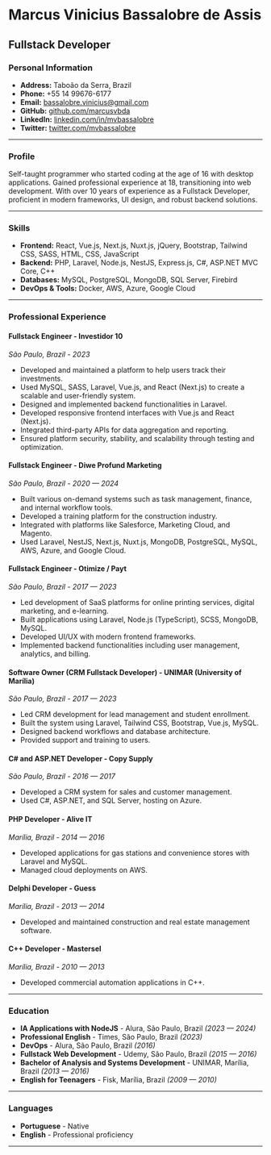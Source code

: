 # Marcus Vinicius Bassalobre de Assis

## Fullstack Developer

### Personal Information

- **Address:** Taboão da Serra, Brazil
- **Phone:** +55 14 99676-6177
- **Email:** bassalobre.vinicius@gmail.com
- **GitHub:** [github.com/marcusvbda](https://github.com/marcusvbda)
- **LinkedIn:** [linkedin.com/in/mvbassalobre](https://www.linkedin.com/in/mvbassalobre)
- **Twitter:** [twitter.com/mvbassalobre](https://twitter.com/mvbassalobre)

---

### Profile

Self-taught programmer who started coding at the age of 16 with desktop applications. Gained professional experience at 18, transitioning into web development. With over 10 years of experience as a Fullstack Developer, proficient in modern frameworks, UI design, and robust backend solutions.

---

### Skills

- **Frontend:** React, Vue.js, Next.js, Nuxt.js, jQuery, Bootstrap, Tailwind CSS, SASS, HTML, CSS, JavaScript
- **Backend:** PHP, Laravel, Node.js, NestJS, Express.js, C#, ASP.NET MVC Core, C++
- **Databases:** MySQL, PostgreSQL, MongoDB, SQL Server, Firebird
- **DevOps & Tools:** Docker, AWS, Azure, Google Cloud

---

### Professional Experience

#### **Fullstack Engineer - Investidor 10**

_São Paulo, Brazil - 2023_

- Developed and maintained a platform to help users track their investments.
- Used MySQL, SASS, Laravel, Vue.js, and React (Next.js) to create a scalable and user-friendly system.
- Designed and implemented backend functionalities in Laravel.
- Developed responsive frontend interfaces with Vue.js and React (Next.js).
- Integrated third-party APIs for data aggregation and reporting.
- Ensured platform security, stability, and scalability through testing and optimization.

#### **Fullstack Engineer - Diwe Profund Marketing**

_São Paulo, Brazil - 2020 — 2024_

- Built various on-demand systems such as task management, finance, and internal workflow tools.
- Developed a training platform for the construction industry.
- Integrated with platforms like Salesforce, Marketing Cloud, and Magento.
- Used Laravel, NestJS, Next.js, Nuxt.js, MongoDB, PostgreSQL, MySQL, AWS, Azure, and Google Cloud.

#### **Fullstack Engineer - Otimize / Payt**

_São Paulo, Brazil - 2017 — 2023_

- Led development of SaaS platforms for online printing services, digital marketing, and e-learning.
- Built applications using Laravel, Node.js (TypeScript), SCSS, MongoDB, MySQL.
- Developed UI/UX with modern frontend frameworks.
- Implemented backend functionalities including user management, analytics, and billing.

#### **Software Owner (CRM Fullstack Developer) - UNIMAR (University of Marília)**

_São Paulo, Brazil - 2017 — 2023_

- Led CRM development for lead management and student enrollment.
- Built the system using Laravel, Tailwind CSS, Bootstrap, Vue.js, MySQL.
- Designed backend workflows and database architecture.
- Provided support and training to users.

#### **C# and ASP.NET Developer - Copy Supply**

_São Paulo, Brazil - 2016 — 2017_

- Developed a CRM system for sales and customer management.
- Used C#, ASP.NET, and SQL Server, hosting on Azure.

#### **PHP Developer - Alive IT**

_Marília, Brazil - 2014 — 2016_

- Developed applications for gas stations and convenience stores with Laravel and MySQL.
- Managed cloud deployments on AWS.

#### **Delphi Developer - Guess**

_Marília, Brazil - 2013 — 2014_

- Developed and maintained construction and real estate management software.

#### **C++ Developer - Mastersel**

_Marília, Brazil - 2010 — 2013_

- Developed commercial automation applications in C++.

---

### Education

- **IA Applications with NodeJS** - Alura, São Paulo, Brazil _(2023 — 2024)_
- **Professional English** - Times, São Paulo, Brazil _(2023)_
- **DevOps** - Alura, São Paulo, Brazil _(2016)_
- **Fullstack Web Development** - Udemy, São Paulo, Brazil _(2015 — 2016)_
- **Bachelor of Analysis and Systems Development** - UNIMAR, Marília, Brazil _(2013 — 2016)_
- **English for Teenagers** - Fisk, Marília, Brazil _(2009 — 2010)_

---

### Languages

- **Portuguese** - Native
- **English** - Professional proficiency

---
